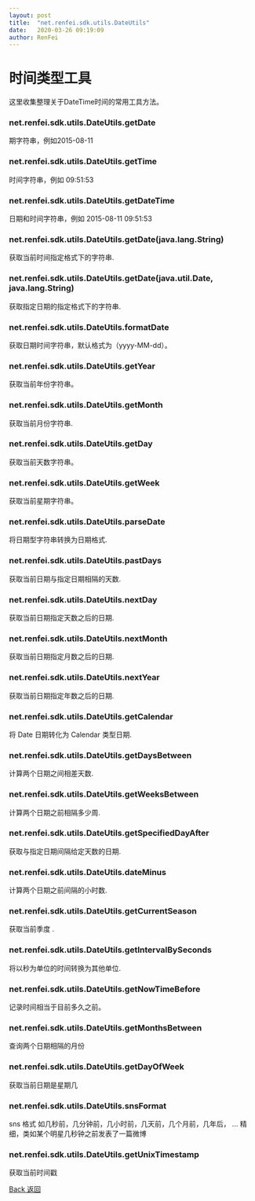```yaml
---
layout: post
title:  "net.renfei.sdk.utils.DateUtils"
date:   2020-03-26 09:19:09
author: RenFei
---
```


# 时间类型工具
这里收集整理关于DateTime时间的常用工具方法。

### net.renfei.sdk.utils.DateUtils.getDate
期字符串，例如2015-08-11
### net.renfei.sdk.utils.DateUtils.getTime
时间字符串，例如 09:51:53
### net.renfei.sdk.utils.DateUtils.getDateTime
日期和时间字符串，例如 2015-08-11 09:51:53
### net.renfei.sdk.utils.DateUtils.getDate(java.lang.String)
获取当前时间指定格式下的字符串.
### net.renfei.sdk.utils.DateUtils.getDate(java.util.Date, java.lang.String)
获取指定日期的指定格式下的字符串.
### net.renfei.sdk.utils.DateUtils.formatDate
获取日期时间字符串，默认格式为（yyyy-MM-dd）。
### net.renfei.sdk.utils.DateUtils.getYear
获取当前年份字符串。
### net.renfei.sdk.utils.DateUtils.getMonth
获取当前月份字符串.
### net.renfei.sdk.utils.DateUtils.getDay
获取当前天数字符串。
### net.renfei.sdk.utils.DateUtils.getWeek
获取当前星期字符串。
### net.renfei.sdk.utils.DateUtils.parseDate
将日期型字符串转换为日期格式.
### net.renfei.sdk.utils.DateUtils.pastDays
获取当前日期与指定日期相隔的天数.
### net.renfei.sdk.utils.DateUtils.nextDay
获取当前日期指定天数之后的日期.
### net.renfei.sdk.utils.DateUtils.nextMonth
获取当前日期指定月数之后的日期.
### net.renfei.sdk.utils.DateUtils.nextYear
获取当前日期指定年数之后的日期.
### net.renfei.sdk.utils.DateUtils.getCalendar
将 Date 日期转化为 Calendar 类型日期.
### net.renfei.sdk.utils.DateUtils.getDaysBetween
计算两个日期之间相差天数.
### net.renfei.sdk.utils.DateUtils.getWeeksBetween
计算两个日期之前相隔多少周.
### net.renfei.sdk.utils.DateUtils.getSpecifiedDayAfter
获取与指定日期间隔给定天数的日期.
### net.renfei.sdk.utils.DateUtils.dateMinus
计算两个日期之前间隔的小时数.
### net.renfei.sdk.utils.DateUtils.getCurrentSeason
获取当前季度 .
### net.renfei.sdk.utils.DateUtils.getIntervalBySeconds
将以秒为单位的时间转换为其他单位.
### net.renfei.sdk.utils.DateUtils.getNowTimeBefore
记录时间相当于目前多久之前。
### net.renfei.sdk.utils.DateUtils.getMonthsBetween
查询两个日期相隔的月份
### net.renfei.sdk.utils.DateUtils.getDayOfWeek
获取当前日期是星期几
### net.renfei.sdk.utils.DateUtils.snsFormat
sns 格式 如几秒前，几分钟前，几小时前，几天前，几个月前，几年后， ... 精细，类如某个明星几秒钟之前发表了一篇微博
### net.renfei.sdk.utils.DateUtils.getUnixTimestamp
获取当前时间戳

<a href="/">Back 返回</a>